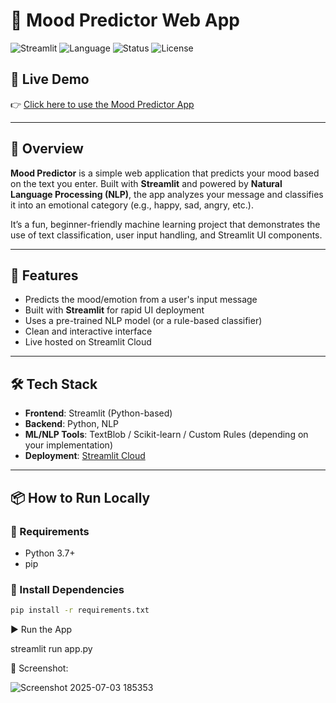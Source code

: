# 🧠 Mood Predictor Web App

![Streamlit](https://img.shields.io/badge/Built%20With-Streamlit-red?logo=streamlit)
![Language](https://img.shields.io/badge/Language-Python-blue)
![Status](https://img.shields.io/badge/Status-Live-green)
![License](https://img.shields.io/badge/License-MIT-lightgrey)

## 🚀 Live Demo

👉 [Click here to use the Mood Predictor App](https://moodpredictor-caw8g4mdz9y5csqltpymj4.streamlit.app/)

---

## 📖 Overview

**Mood Predictor** is a simple web application that predicts your mood based on the text you enter. Built with **Streamlit** and powered by **Natural Language Processing (NLP)**, the app analyzes your message and classifies it into an emotional category (e.g., happy, sad, angry, etc.).

It’s a fun, beginner-friendly machine learning project that demonstrates the use of text classification, user input handling, and Streamlit UI components.

---

## 🧠 Features

- Predicts the mood/emotion from a user's input message
- Built with **Streamlit** for rapid UI deployment
- Uses a pre-trained NLP model (or a rule-based classifier)
- Clean and interactive interface
- Live hosted on Streamlit Cloud

---

## 🛠 Tech Stack

- **Frontend**: Streamlit (Python-based)
- **Backend**: Python, NLP
- **ML/NLP Tools**: TextBlob / Scikit-learn / Custom Rules (depending on your implementation)
- **Deployment**: [Streamlit Cloud](https://streamlit.io/cloud)

---

## 📦 How to Run Locally

### 🔧 Requirements

- Python 3.7+
- pip

### 🧪 Install Dependencies

```bash
pip install -r requirements.txt
```
▶️ Run the App

streamlit run app.py

📸 Screenshot:

![Screenshot 2025-07-03 185353](https://github.com/user-attachments/assets/f46b02e4-3874-4259-bdfa-60058278bb16)
